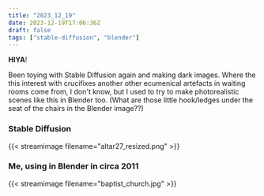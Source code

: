 ```yaml
---
title: "2023_12_19"
date: 2023-12-19T17:06:36Z
draft: false
tags: ["stable-diffusion", "blender"]
---
```


**HIYA**!

Been toying with Stable Diffusion again and making dark images. Where the this interest with crucifixes another other ecumenical artefacts in waiting rooms come from, I don't know, but I used to try to make photorealistic scenes like this in Blender too. (What are those little hook/ledges under the seat of the chairs in the Blender image??)

### Stable Diffusion

{{< streamimage filename="altar27_resized.png" >}}

### Me, using in Blender in circa 2011

{{< streamimage filename="baptist_church.jpg" >}}


